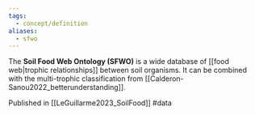 ```yaml
---
tags:
  - concept/definition
aliases:
  - sfwo
---
```

The **Soil Food Web Ontology (SFWO)** is a wide database of [[food web|trophic relationships]] between soil organisms. It can be combined with the multi-trophic classification from [[Calderon-Sanou2022_betterunderstanding]].

Published in [[LeGuillarme2023_SoilFood]]
#data 